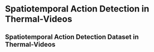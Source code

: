 # Spatiotemporal Action Detection in Thermal-Videos

## Spatiotemporal Action Detection Dataset in Thermal-Videos

